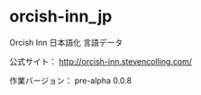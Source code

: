 # orcish-inn_jp
Orcish Inn 日本語化 言語データ

公式サイト：	http://orcish-inn.stevencolling.com/

作業バージョン：	pre-alpha 0.0.8
